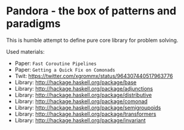 # Pandora - the box of patterns and paradigms

This is humble attempt to define pure core library for problem solving.

Used materials:

* Paper: `Fast Coroutine Pipelines`
* Paper: `Getting a Quick Fix on Comonads`
* Twit: https://twitter.com/xgrommx/status/964307440517963776
* Library: http://hackage.haskell.org/package/base
* Library: http://hackage.haskell.org/package/adjunctions
* Library: http://hackage.haskell.org/package/distributive
* Library: http://hackage.haskell.org/package/comonad
* Library: http://hackage.haskell.org/package/semigroupoids
* Library: http://hackage.haskell.org/package/transformers
* Library: http://hackage.haskell.org/package/invariant
